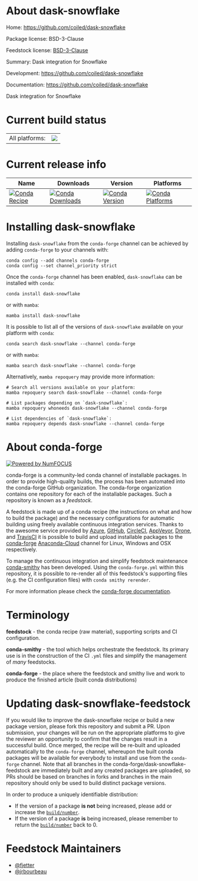About dask-snowflake
====================

Home: https://github.com/coiled/dask-snowflake

Package license: BSD-3-Clause

Feedstock license: [BSD-3-Clause](https://github.com/conda-forge/dask-snowflake-feedstock/blob/main/LICENSE.txt)

Summary: Dask integration for Snowflake

Development: https://github.com/coiled/dask-snowflake

Documentation: https://github.com/coiled/dask-snowflake

Dask integration for Snowflake


Current build status
====================


<table><tr><td>All platforms:</td>
    <td>
      <a href="https://dev.azure.com/conda-forge/feedstock-builds/_build/latest?definitionId=13879&branchName=main">
        <img src="https://dev.azure.com/conda-forge/feedstock-builds/_apis/build/status/dask-snowflake-feedstock?branchName=main">
      </a>
    </td>
  </tr>
</table>

Current release info
====================

| Name | Downloads | Version | Platforms |
| --- | --- | --- | --- |
| [![Conda Recipe](https://img.shields.io/badge/recipe-dask--snowflake-green.svg)](https://anaconda.org/conda-forge/dask-snowflake) | [![Conda Downloads](https://img.shields.io/conda/dn/conda-forge/dask-snowflake.svg)](https://anaconda.org/conda-forge/dask-snowflake) | [![Conda Version](https://img.shields.io/conda/vn/conda-forge/dask-snowflake.svg)](https://anaconda.org/conda-forge/dask-snowflake) | [![Conda Platforms](https://img.shields.io/conda/pn/conda-forge/dask-snowflake.svg)](https://anaconda.org/conda-forge/dask-snowflake) |

Installing dask-snowflake
=========================

Installing `dask-snowflake` from the `conda-forge` channel can be achieved by adding `conda-forge` to your channels with:

```
conda config --add channels conda-forge
conda config --set channel_priority strict
```

Once the `conda-forge` channel has been enabled, `dask-snowflake` can be installed with `conda`:

```
conda install dask-snowflake
```

or with `mamba`:

```
mamba install dask-snowflake
```

It is possible to list all of the versions of `dask-snowflake` available on your platform with `conda`:

```
conda search dask-snowflake --channel conda-forge
```

or with `mamba`:

```
mamba search dask-snowflake --channel conda-forge
```

Alternatively, `mamba repoquery` may provide more information:

```
# Search all versions available on your platform:
mamba repoquery search dask-snowflake --channel conda-forge

# List packages depending on `dask-snowflake`:
mamba repoquery whoneeds dask-snowflake --channel conda-forge

# List dependencies of `dask-snowflake`:
mamba repoquery depends dask-snowflake --channel conda-forge
```


About conda-forge
=================

[![Powered by
NumFOCUS](https://img.shields.io/badge/powered%20by-NumFOCUS-orange.svg?style=flat&colorA=E1523D&colorB=007D8A)](https://numfocus.org)

conda-forge is a community-led conda channel of installable packages.
In order to provide high-quality builds, the process has been automated into the
conda-forge GitHub organization. The conda-forge organization contains one repository
for each of the installable packages. Such a repository is known as a *feedstock*.

A feedstock is made up of a conda recipe (the instructions on what and how to build
the package) and the necessary configurations for automatic building using freely
available continuous integration services. Thanks to the awesome service provided by
[Azure](https://azure.microsoft.com/en-us/services/devops/), [GitHub](https://github.com/),
[CircleCI](https://circleci.com/), [AppVeyor](https://www.appveyor.com/),
[Drone](https://cloud.drone.io/welcome), and [TravisCI](https://travis-ci.com/)
it is possible to build and upload installable packages to the
[conda-forge](https://anaconda.org/conda-forge) [Anaconda-Cloud](https://anaconda.org/)
channel for Linux, Windows and OSX respectively.

To manage the continuous integration and simplify feedstock maintenance
[conda-smithy](https://github.com/conda-forge/conda-smithy) has been developed.
Using the ``conda-forge.yml`` within this repository, it is possible to re-render all of
this feedstock's supporting files (e.g. the CI configuration files) with ``conda smithy rerender``.

For more information please check the [conda-forge documentation](https://conda-forge.org/docs/).

Terminology
===========

**feedstock** - the conda recipe (raw material), supporting scripts and CI configuration.

**conda-smithy** - the tool which helps orchestrate the feedstock.
                   Its primary use is in the construction of the CI ``.yml`` files
                   and simplify the management of *many* feedstocks.

**conda-forge** - the place where the feedstock and smithy live and work to
                  produce the finished article (built conda distributions)


Updating dask-snowflake-feedstock
=================================

If you would like to improve the dask-snowflake recipe or build a new
package version, please fork this repository and submit a PR. Upon submission,
your changes will be run on the appropriate platforms to give the reviewer an
opportunity to confirm that the changes result in a successful build. Once
merged, the recipe will be re-built and uploaded automatically to the
`conda-forge` channel, whereupon the built conda packages will be available for
everybody to install and use from the `conda-forge` channel.
Note that all branches in the conda-forge/dask-snowflake-feedstock are
immediately built and any created packages are uploaded, so PRs should be based
on branches in forks and branches in the main repository should only be used to
build distinct package versions.

In order to produce a uniquely identifiable distribution:
 * If the version of a package **is not** being increased, please add or increase
   the [``build/number``](https://docs.conda.io/projects/conda-build/en/latest/resources/define-metadata.html#build-number-and-string).
 * If the version of a package **is** being increased, please remember to return
   the [``build/number``](https://docs.conda.io/projects/conda-build/en/latest/resources/define-metadata.html#build-number-and-string)
   back to 0.

Feedstock Maintainers
=====================

* [@fjetter](https://github.com/fjetter/)
* [@jrbourbeau](https://github.com/jrbourbeau/)

